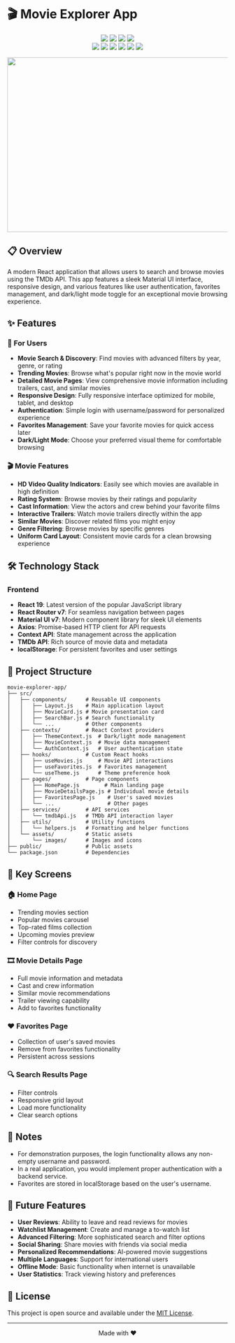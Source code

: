 # 🎬 Movie Explorer App

<div align="center">
  <img src="https://img.shields.io/badge/version-1.0.0-blue.svg?cacheSeconds=2592000" />
  <img src="https://img.shields.io/badge/license-MIT-yellow.svg" />
  <img src="https://img.shields.io/badge/react-19.0.0-61DAFB.svg" />
  <img src="https://img.shields.io/badge/made%20with-love-red.svg" />
  <br />
  <img src="https://img.shields.io/badge/react-%2320232a.svg?style=for-the-badge&logo=react&logoColor=%2361DAFB" />
  <img src="https://img.shields.io/badge/material--ui-%230081CB.svg?style=for-the-badge&logo=material-ui&logoColor=white" />
  <img src="https://img.shields.io/badge/axios-%23000000.svg?style=for-the-badge&logo=axios&logoColor=white" />
  <img src="https://img.shields.io/badge/react%20router-%23CA4245.svg?style=for-the-badge&logo=react-router&logoColor=white" />
  <img src="https://img.shields.io/badge/TMDB-01D277?style=for-the-badge&logo=themoviedatabase&logoColor=white" />
  <img src="https://img.shields.io/badge/context--api-%23663399.svg?style=for-the-badge&logo=react&logoColor=white" />
</div>

<p align="center">
  <img src="https://images.unsplash.com/photo-1489599849927-2ee91cede3ba?ixlib=rb-4.0.3" alt="Movie Explorer Banner" width="1200" height="400" />
</p>

## 📋 Overview

A modern React application that allows users to search and browse movies using the TMDb API. This app features a sleek Material UI interface, responsive design, and various features like user authentication, favorites management, and dark/light mode toggle for an exceptional movie browsing experience.

## ✨ Features

### 👤 For Users
- **Movie Search & Discovery**: Find movies with advanced filters by year, genre, or rating
- **Trending Movies**: Browse what's popular right now in the movie world
- **Detailed Movie Pages**: View comprehensive movie information including trailers, cast, and similar movies
- **Responsive Design**: Fully responsive interface optimized for mobile, tablet, and desktop
- **Authentication**: Simple login with username/password for personalized experience
- **Favorites Management**: Save your favorite movies for quick access later
- **Dark/Light Mode**: Choose your preferred visual theme for comfortable browsing

### 🎬 Movie Features
- **HD Video Quality Indicators**: Easily see which movies are available in high definition
- **Rating System**: Browse movies by their ratings and popularity
- **Cast Information**: View the actors and crew behind your favorite films
- **Interactive Trailers**: Watch movie trailers directly within the app
- **Similar Movies**: Discover related films you might enjoy
- **Genre Filtering**: Browse movies by specific genres
- **Uniform Card Layout**: Consistent movie cards for a clean browsing experience

## 🛠️ Technology Stack

### Frontend
- **React 19**: Latest version of the popular JavaScript library
- **React Router v7**: For seamless navigation between pages
- **Material UI v7**: Modern component library for sleek UI elements
- **Axios**: Promise-based HTTP client for API requests
- **Context API**: State management across the application
- **TMDb API**: Rich source of movie data and metadata
- **localStorage**: For persistent favorites and user settings

## 📁 Project Structure

```
movie-explorer-app/
├── src/
│   ├── components/      # Reusable UI components
│   │   ├── Layout.js    # Main application layout
│   │   ├── MovieCard.js # Movie presentation card
│   │   ├── SearchBar.js # Search functionality 
│   │   └── ...          # Other components
│   ├── contexts/        # React Context providers
│   │   ├── ThemeContext.js  # Dark/light mode management
│   │   ├── MovieContext.js  # Movie data management
│   │   └── AuthContext.js   # User authentication state
│   ├── hooks/           # Custom React hooks
│   │   ├── useMovies.js     # Movie API interactions
│   │   ├── useFavorites.js  # Favorites management
│   │   └── useTheme.js      # Theme preference hook
│   ├── pages/           # Page components
│   │   ├── HomePage.js        # Main landing page
│   │   ├── MovieDetailsPage.js # Individual movie details
│   │   ├── FavoritesPage.js    # User's saved movies
│   │   └── ...                 # Other pages
│   ├── services/        # API services
│   │   └── tmdbApi.js   # TMDb API interaction layer
│   ├── utils/           # Utility functions
│   │   └── helpers.js   # Formatting and helper functions
│   └── assets/          # Static assets
│       └── images/      # Images and icons
├── public/              # Public assets
└── package.json         # Dependencies
```


## 📱 Key Screens

### 🏠 Home Page
- Trending movies section
- Popular movies carousel
- Top-rated films collection
- Upcoming movies preview
- Filter controls for discovery

### 🎞️ Movie Details Page
- Full movie information and metadata
- Cast and crew information
- Similar movie recommendations
- Trailer viewing capability
- Add to favorites functionality

### ❤️ Favorites Page
- Collection of user's saved movies
- Remove from favorites functionality
- Persistent across sessions

### 🔍 Search Results Page
- Filter controls
- Responsive grid layout
- Load more functionality
- Clear search options

## 📝 Notes

- For demonstration purposes, the login functionality allows any non-empty username and password.
- In a real application, you would implement proper authentication with a backend service.
- Favorites are stored in localStorage based on the user's username.

## 🔮 Future Features

- **User Reviews**: Ability to leave and read reviews for movies
- **Watchlist Management**: Create and manage a to-watch list
- **Advanced Filtering**: More sophisticated search and filter options
- **Social Sharing**: Share movies with friends via social media
- **Personalized Recommendations**: AI-powered movie suggestions
- **Multiple Languages**: Support for international users
- **Offline Mode**: Basic functionality when internet is unavailable
- **User Statistics**: Track viewing history and preferences

## 📄 License

This project is open source and available under the [MIT License](LICENSE).

---

<p align="center">Made with ❤️ </p>
